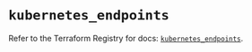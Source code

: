 # `kubernetes_endpoints`

Refer to the Terraform Registry for docs: [`kubernetes_endpoints`](https://registry.terraform.io/providers/hashicorp/kubernetes/2.35.1/docs/resources/endpoints).
